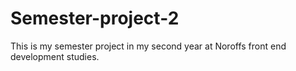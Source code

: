 # Semester-project-2
This is my semester project in my second year at Noroffs front end development studies. 
